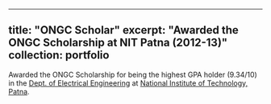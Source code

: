 
---
title: "ONGC Scholar"
excerpt: "Awarded the ONGC Scholarship at NIT Patna (2012-13)"
collection: portfolio
---
Awarded the ONGC Scholarship for being the highest GPA holder (9.34/10) in the [Dept. of Electrical Engineering](https://www.nitp.ac.in/ee/) at 
[National Institute of Technology, Patna](http://www.nitp.ac.in/php/home.php).
